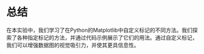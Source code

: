 # 总结

在本实验中，我们学习了在Python的Matplotlib中自定义标记的不同方法。我们探索了各种指定标记的方法，并通过代码示例展示了它们的用法。通过自定义标记，我们可以增强数据图的视觉吸引力，并使其更具信息性。
